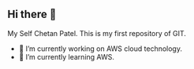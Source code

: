 ## Hi there 👋
My Self Chetan Patel.
 This is my first repository of GIT.
 
- 🔭 I’m currently working on AWS cloud technology.
- 🌱 I’m currently learning AWS.


<!--
**Chetan241096/Chetan241096** is a ✨ _special_ ✨ repository because its `README.md` (this file) appears on your GitHub profile.

Here are some ideas to get you started:

-->
